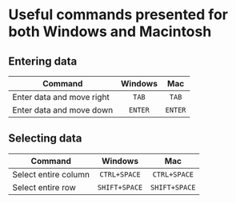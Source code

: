 # Useful commands presented for both Windows and Macintosh

## Entering data

| Command        | Windows      | Mac  |
| ------------- |:-------------:| :-----:|
| Enter data and move right | `TAB` | `TAB` |
| Enter data and move down | `ENTER` | `ENTER` |

## Selecting data


| Command        | Windows      | Mac  |
| ------------- |:-------------:| :-----:|
| Select entire column | `CTRL+SPACE` | `CTRL+SPACE` |
| Select entire row | `SHIFT+SPACE` | `SHIFT+SPACE` |


